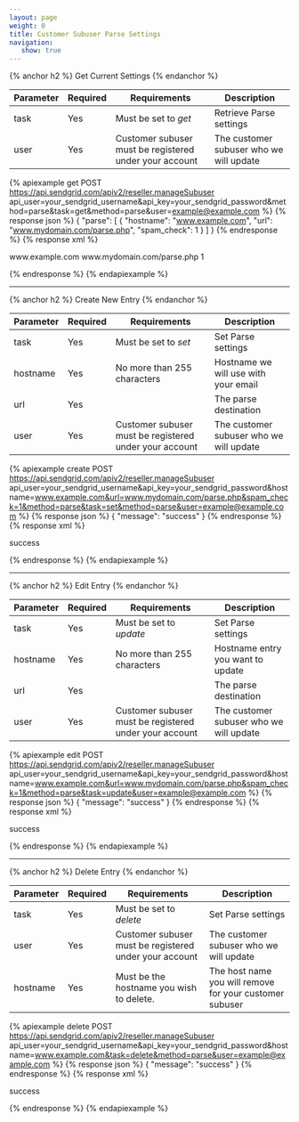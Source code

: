 ```yaml
---
layout: page
weight: 0
title: Customer Subuser Parse Settings
navigation:
   show: true
---
```


{% anchor h2 %}
Get Current Settings 
{% endanchor %}
<table class="table table-bordered table-striped">
   <thead>
      <tr>
         <th>Parameter</th>
         <th>Required</th>
         <th>Requirements</th>
         <th>Description</th>
      </tr>
   </thead>
   <tbody>
      <tr>
         <td>task</td>
         <td>Yes</td>
         <td>
            Must be set to
            <em>get</em>
         </td>
         <td>Retrieve Parse settings</td>
      </tr>
      <tr>
         <td>user</td>
         <td>Yes</td>
         <td>Customer subuser must be registered under your account</td>
         <td>The customer subuser who we will update</td>
      </tr>
   </tbody>
</table>



{% apiexample get POST https://api.sendgrid.com/apiv2/reseller.manageSubuser api_user=your_sendgrid_username&api_key=your_sendgrid_password&method=parse&task=get&method=parse&user=example@example.com %}
  {% response json %}
{
  "parse": [
    {
      "hostname": "www.example.com",
      "url": "www.mydomain.com/parse.php",
      "spam_check": 1
    }
  ]
}
{% endresponse %}
  {% response xml %}
<?xml version="1.0" encoding="ISO-8859-1"?>

<parse>
   <entry>
      <hostname>www.example.com</hostname>
      <url>www.mydomain.com/parse.php</url>
      <spam_check>1</spam_check>
   </entry>
</parse>

  {% endresponse %}
{% endapiexample %}

* * * * *


{% anchor h2 %}
Create New Entry 
{% endanchor %}
<table class="table table-bordered table-striped">
   <thead>
      <tr>
         <th>Parameter</th>
         <th>Required</th>
         <th>Requirements</th>
         <th>Description</th>
      </tr>
   </thead>
   <tbody>
      <tr>
         <td>task</td>
         <td>Yes</td>
         <td>
            Must be set to
            <em>set</em>
         </td>
         <td>Set Parse settings</td>
      </tr>
      <tr>
         <td>hostname</td>
         <td>Yes</td>
         <td>No more than 255 characters</td>
         <td>Hostname we will use with your email</td>
      </tr>
      <tr>
         <td>url</td>
         <td>Yes</td>
         <td/>
         <td>The parse destination</td>
      </tr>
      <tr>
         <td>user</td>
         <td>Yes</td>
         <td>Customer subuser must be registered under your account</td>
         <td>The customer subuser who we will update</td>
      </tr>
   </tbody>
</table>



{% apiexample create POST https://api.sendgrid.com/apiv2/reseller.manageSubuser api_user=your_sendgrid_username&api_key=your_sendgrid_password&hostname=www.example.com&url=www.mydomain.com/parse.php&spam_check=1&method=parse&task=set&method=parse&user=example@example.com %}
  {% response json %}
{
  "message": "success"
}
{% endresponse %}
  {% response xml %}
<?xml version="1.0" encoding="ISO-8859-1"?>

<result>
   <message>success</message>
</result>

  {% endresponse %}
{% endapiexample %}

* * * * *


{% anchor h2 %}
Edit Entry 
{% endanchor %}
<table class="table table-bordered table-striped">
   <thead>
      <tr>
         <th>Parameter</th>
         <th>Required</th>
         <th>Requirements</th>
         <th>Description</th>
      </tr>
   </thead>
   <tbody>
      <tr>
         <td>task</td>
         <td>Yes</td>
         <td>
            Must be set to
            <em>update</em>
         </td>
         <td>Set Parse settings</td>
      </tr>
      <tr>
         <td>hostname</td>
         <td>Yes</td>
         <td>No more than 255 characters</td>
         <td>Hostname entry you want to update</td>
      </tr>
      <tr>
         <td>url</td>
         <td>Yes</td>
         <td/>
         <td>The parse destination</td>
      </tr>
      <tr>
         <td>user</td>
         <td>Yes</td>
         <td>Customer subuser must be registered under your account</td>
         <td>The customer subuser who we will update</td>
      </tr>
   </tbody>
</table>



{% apiexample edit POST https://api.sendgrid.com/apiv2/reseller.manageSubuser api_user=your_sendgrid_username&api_key=your_sendgrid_password&hostname=www.example.com&url=www.mydomain.com/parse.php&spam_check=1&method=parse&task=update&user=example@example.com %}
  {% response json %}
{
  "message": "success"
}
{% endresponse %}
  {% response xml %}
<?xml version="1.0" encoding="ISO-8859-1"?>

<result>
   <message>success</message>
</result>

  {% endresponse %}
{% endapiexample %}

* * * * *


{% anchor h2 %}
Delete Entry 
{% endanchor %}
<table class="table table-bordered table-striped">
   <thead>
      <tr>
         <th>Parameter</th>
         <th>Required</th>
         <th>Requirements</th>
         <th>Description</th>
      </tr>
   </thead>
   <tbody>
      <tr>
         <td>task</td>
         <td>Yes</td>
         <td>
            Must be set to
            <em>delete</em>
         </td>
         <td>Set Parse settings</td>
      </tr>
      <tr>
         <td>user</td>
         <td>Yes</td>
         <td>Customer subuser must be registered under your account</td>
         <td>The customer subuser who we will update</td>
      </tr>
      <tr>
         <td>hostname</td>
         <td>Yes</td>
         <td>Must be the hostname you wish to delete.</td>
         <td>The host name you will remove for your customer subuser</td>
      </tr>
   </tbody>
</table>



{% apiexample delete POST https://api.sendgrid.com/apiv2/reseller.manageSubuser api_user=your_sendgrid_username&api_key=your_sendgrid_password&hostname=www.example.com&task=delete&method=parse&user=example@example.com %}
  {% response json %}
{
  "message": "success"
}
{% endresponse %}
  {% response xml %}
<?xml version="1.0" encoding="ISO-8859-1"?>

<result>
   <message>success</message>
</result>

  {% endresponse %}
{% endapiexample %}

